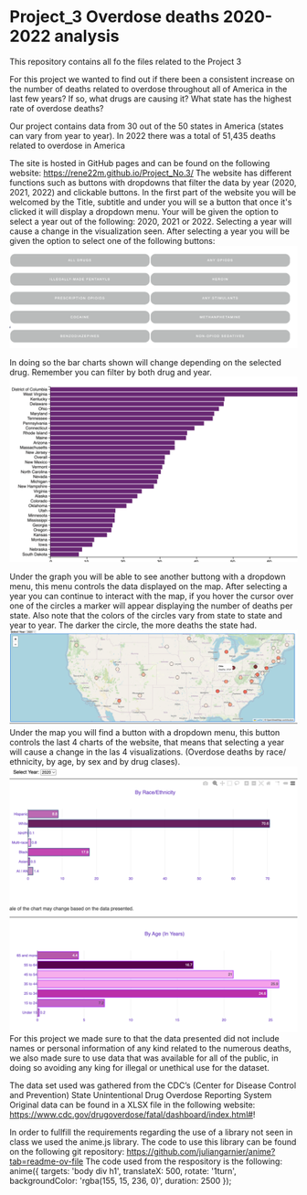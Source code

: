 # Project_3 Overdose deaths 2020-2022 analysis 
This repository contains all fo the files related to the Project 3
 
For this project we wanted to find out if there been a consistent increase on the number of deaths related to overdose throughout all of America in the last few years? If so, what drugs are causing it? 
What state has the highest rate of overdose deaths?

Our project contains data from 30 out of the 50 states in America (states can vary from year to year).
In 2022 there was a total of 51,435 deaths related to overdose in America

The site is hosted in GitHub pages and can be found on the following website: https://rene22m.github.io/Project_No.3/
The website has different functions such as buttons with dropdowns that filter the data by year (2020, 2021, 2022) and clickable buttons.
In the first part of the website you will be welcomed by the  Title, subtitle and under you will se a button that once it's clicked it will display a dropdown menu.
Your will be given the option to select a year out of the following: 2020, 2021 or 2022.
Selecting a year will cause a change in the visualization seen.
After selecting a year you will be given the option to select one of the following buttons:
![Alt text](image.png)

In doing so the bar charts shown will change depending on the selected drug.
Remember you can filter by both drug and year.
![Alt text](image-1.png)

Under the graph you will be able to see another buttong with a dropdown menu, this menu controls the data displayed on the map.
After selecting a year you can continue to interact with the map, if you hover the cursor over one of the circles a marker will appear displaying the number of deaths per state. Also note that the colors of the circles vary from state to state and year to year. The darker the circle, the more deaths the state had.
![Alt text](image-2.png)
Under the map you will find a button with a dropdown menu, this button controls the last 4 charts of the website, that means that selecting a year will cause a change in the las 4 visualizations. (Overdose deaths by race/ ethnicity, by age, by sex and by drug clases).
![Alt text](image-3.png)
For this project we made sure to that the data presented did not include names or personal information of any kind related to the numerous deaths, we also made sure to use data that was available for all of the public, in doing so avoiding any king for illegal or unethical use for the dataset. 

The data set used was gathered from the CDC’s (Center for Disease Control and Prevention) State Unintentional Drug Overdose Reporting System
Original data can be found in a XLSX file in the following website: https://www.cdc.gov/drugoverdose/fatal/dashboard/index.html#!

In order to fullfill the requirements regarding the use of a library not seen in class we used the anime.js library.
The code to use this library can be found on the following git repository: https://github.com/juliangarnier/anime?tab=readme-ov-file
The code used from the respository is the following:
 anime({
    targets: 'body div h1',
    translateX: 500,
    rotate: '1turn',
    backgroundColor: 'rgba(155, 15, 236, 0)',
    duration: 2500
  });

